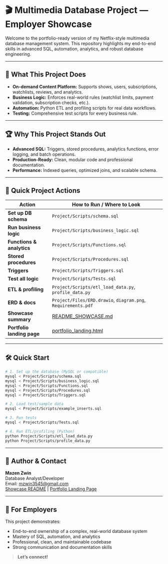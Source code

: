 # 🎬 Multimedia Database Project — Employer Showcase

Welcome to the portfolio-ready version of my Netflix-style multimedia database management system. This repository highlights my end-to-end skills in advanced SQL, automation, analytics, and robust database engineering.

---

## 🚀 What This Project Does
- **On-demand Content Platform:** Supports shows, users, subscriptions, watchlists, reviews, and analytics.
- **Business Logic:** Enforces real-world rules (watchlist limits, payment validation, subscription checks, etc.).
- **Automation:** Python ETL and profiling scripts for real data workflows.
- **Testing:** Comprehensive test scripts for every business rule.

---

## 🏆 Why This Project Stands Out
- **Advanced SQL:** Triggers, stored procedures, analytics functions, error logging, and batch operations.
- **Production-Ready:** Clean, modular code and professional documentation.
- **Performance:** Indexed queries, optimized joins, and scalable schema.

---

## 📂 Quick Project Actions

| Action                      | How to Run / Where to Look                                |
|-----------------------------|-----------------------------------------------------------|
| **Set up DB schema**        | `Project/Scripts/schema.sql`                              |
| **Run business logic**      | `Project/Scripts/business_logic.sql`                      |
| **Functions & analytics**   | `Project/Scripts/Functions.sql`                           |
| **Stored procedures**       | `Project/Scripts/Procedures.sql`                          |
| **Triggers**                | `Project/Scripts/Triggers.sql`                            |
| **Test all logic**          | `Project/Scripts/Tests.sql`                               |
| **ETL & profiling**         | `Project/Scripts/etl_load_data.py`, `profile_data.py`     |
| **ERD & docs**              | `Project/Files/ERD.drawio`, `diagram.png`, `Requirements.pdf` |
| **Showcase summary**        | [README_SHOWCASE.md](./README_SHOWCASE.md)                |
| **Portfolio landing page**  | [portfolio_landing.html](./portfolio_landing.html)        |

---

## 🛠️ Quick Start
```sh
# 1. Set up the database (MySQL or compatible)
mysql < Project/Scripts/schema.sql
mysql < Project/Scripts/business_logic.sql
mysql < Project/Scripts/Functions.sql
mysql < Project/Scripts/Procedures.sql
mysql < Project/Scripts/Triggers.sql

# 2. Load test/sample data
mysql < Project/Scripts/example_inserts.sql

# 3. Run tests
mysql < Project/Scripts/Tests.sql

# 4. Run ETL/profiling (Python)
python Project/Scripts/etl_load_data.py
python Project/Scripts/profile_data.py
```

---

## 👤 Author & Contact
**Mazen Zwin**  
Database Analyst/Developer  
Email: mzwin3545@gmail.com  
[Showcase README](./README_SHOWCASE.md) | [Portfolio Landing Page](./portfolio_landing.html)

---

## 🌟 For Employers
This project demonstrates:
- End-to-end ownership of a complex, real-world database system
- Mastery of SQL, automation, and analytics
- Professional, clean, and maintainable codebase
- Strong communication and documentation skills

> **Let’s connect!**
